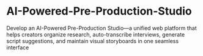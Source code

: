 # AI-Powered-Pre-Production-Studio
Develop an AI-Powered Pre-Production Studio—a unified web platform that helps creators  organize research, auto-transcribe interviews, generate script suggestions, and maintain visual  storyboards in one seamless interface
